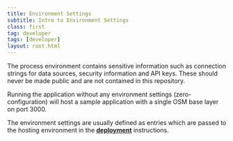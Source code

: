 ```yaml
---
title: Environment Settings
subtitle: Intro to Environment Settings
class: first
tag: developer
tags: [developer]
layout: root.html
---
```


The process environment contains sensitive information such as connection strings for data sources, security information and API keys. These should never be made public and are not contained in this repository.

Running the application without any environment settings \(zero-configuration\) will host a sample application with a single OSM base layer on port 3000.

The environment settings are usually defined as entries which are passed to the hosting environment in the [**deployment**](../../deployment/deployment/) instructions.